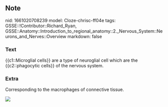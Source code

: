 ## Note
nid: 1661020708239
model: Cloze-chrisc-ff04e
tags: GSSE::!Contributor::Richard_Ryan, GSSE::Anatomy::Introduction_to_regional_anatomy::2._Nervous_System::Neurons_and_Nerves::Overview
markdown: false

### Text
<div class='toggle'>
  {{c1::Microglial cells}} are a type of neuroglial cell which are
  the {{c2::phagocytic cells}} of the nervous system.
</div>

### Extra
<p id="1def6dce-e350-4f86-9747-5476041e7aec" class="">Corresponding
to the macrophages of connective tissue.
<p id="1def6dce-e350-4f86-9747-5476041e7aec" class=""><img src= 
"Types-of-neuroglia_brain-physiology-cells-QBI.png">
